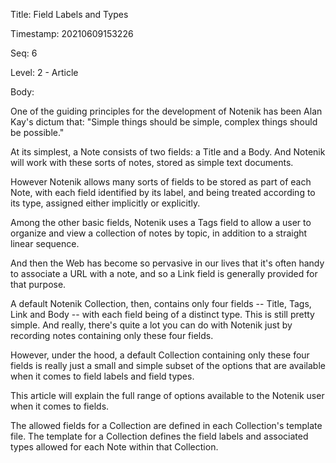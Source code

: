 Title:  Field Labels and Types

Timestamp: 20210609153226

Seq:    6

Level:  2 - Article

Body: 

One of the guiding principles for the development of Notenik has been Alan Kay's dictum that: "Simple things should be simple, complex things should be possible."

At its simplest, a Note consists of two fields: a Title and a Body. And Notenik will work with these sorts of notes, stored as simple text documents. 

However Notenik allows many sorts of fields to be stored as part of each Note, with each field identified by its label, and being treated according to its type, assigned either implicitly or explicitly. 

Among the other basic fields, Notenik uses a Tags field to allow a user to organize and view a collection of notes by topic, in addition to a straight linear sequence. 

And then the Web has become so pervasive in our lives that it's often handy to associate a URL with a note, and so a Link field is generally provided for that purpose. 

A default Notenik Collection, then, contains only four fields -- Title, Tags, Link and Body -- with each field being of a distinct type. This is still pretty simple. And really, there's quite a lot you can do with Notenik just by recording notes containing only these four fields. 

However, under the hood, a default Collection containing only these four fields is really just a small and simple subset of the options that are available when it comes to field labels and field types. 

This article will explain the full range of options available to the Notenik user when it comes to fields.

The allowed fields for a Collection are defined in each Collection's template file. The template for a Collection defines the field labels and associated types allowed for each Note within that Collection.
